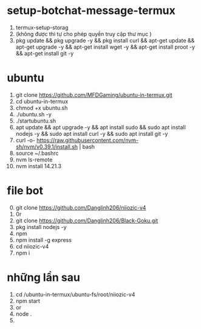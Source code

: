 # setup-botchat-message-termux

1. termux-setup-storag
2.  (không được thì tự cho phép quyền truy cập thư mục )
3. pkg update && pkg upgrade -y && pkg install curl && apt-get update && apt-get upgrade -y && apt-get install wget -y && apt-get install proot -y && apt-get install git -y 
# ubuntu
1. git clone https://github.com/MFDGaming/ubuntu-in-termux.git
2. cd ubuntu-in-termux 
3. chmod +x ubuntu.sh
4. ./ubuntu.sh -y
5. ./startubuntu.sh
6. apt update && apt upgrade -y && apt install sudo && sudo apt install nodejs -y && sudo apt install curl -y && sudo apt install git -y
7. curl -o- https://raw.githubusercontent.com/nvm-sh/nvm/v0.39.1/install.sh | bash
8. source ~/.bashrc
9. nvm ls-remote
10. nvm install 14.21.3
 # file bot

0. git clone https://github.com/Danglinh206/niiozic-v4
1. 0r
2. git clone https://github.com/Danglinh206/Black-Goku.git
3. pkg install nodejs -y
4. npm 
5. npm install -g express
6. cd niiozic-v4
7. npm i
# những lần sau
1. cd /ubuntu-in-termux/ubuntu-fs/root/niiozic-v4
2. npm start
3. or
4. node .
5. 


